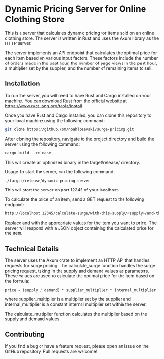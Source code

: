 # Dynamic Pricing Server for Online Clothing Store

This is a server that calculates dynamic pricing for items sold on an online clothing store. The server is written in Rust and uses the Axum library as the HTTP server.

The server implements an API endpoint that calculates the optimal price for each item based on various input factors. These factors include the number of orders made in the past hour, the number of page views in the past hour, a multiplier set by the supplier, and the number of remaining items to sell.

## Installation

To run the server, you will need to have Rust and Cargo installed on your machine. You can download Rust from the official website at <https://www.rust-lang.org/tools/install>.

Once you have Rust and Cargo installed, you can clone this repository to your local machine using the following command:

```bash
git clone https://github.com/noahlozevski/surge-pricing.git
```

After cloning the repository, navigate to the project directory and build the server using the following command:

```rust
cargo build --release
```

This will create an optimized binary in the target/release/ directory.

Usage
To start the server, run the following command:

```bash
./target/release/dynamic-pricing-server
```

This will start the server on port 12345 of your localhost.

To calculate the price of an item, send a GET request to the following endpoint:

```bash
http://localhost:12345/calculate-surge/with-this-supply/<supply>/and-this-demand/<demand>
```

Replace <supply> and <demand> with the appropriate values for the item you want to price. The server will respond with a JSON object containing the calculated price for the item.

## Technical Details

The server uses the Axum crate to implement an HTTP API that handles requests for surge pricing. The calculate_surge function handles the surge pricing request, taking in the supply and demand values as parameters. These values are used to calculate the optimal price for the item based on the formula:

```
price = (supply / demand) * supplier_multiplier * internal_multiplier
```

where supplier_multiplier is a multiplier set by the supplier and internal_multiplier is a constant internal multiplier set within the server.

The calculate_multiplier function calculates the multiplier based on the supply and demand values.

## Contributing

If you find a bug or have a feature request, please open an issue on the GitHub repository. Pull requests are welcome!
